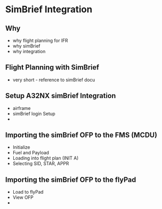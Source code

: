 # SimBrief Integration

## Why

- why flight planning for IFR
- why simBrief
- why integration

## Flight Planning with SimBrief

- very short - reference to simBrief docu

## Setup A32NX simBrief Integration

- airframe
- simBrief login Setup
-

## Importing the simBrief OFP to the FMS (MCDU)

- Initialize
- Fuel and Payload
- Loading into flight plan (INIT A)
- Selecting SID, STAR, APPR

## Importing the simBrief OFP to the flyPad

- Load to flyPad
- View OFP
-
